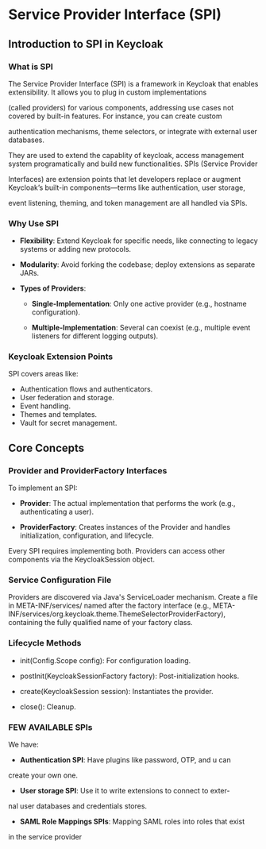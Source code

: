 # Service Provider Interface (SPI)

## Introduction to SPI in Keycloak

### What is SPI

The Service Provider Interface (SPI) is a framework in Keycloak that enables extensibility. It allows you to plug in custom implementations 

(called providers) for various components, addressing use cases not covered by built-in features. For instance, you can create custom 

authentication mechanisms, theme selectors, or integrate with external user databases.

They are used to extend the capablity of keycloak, access management system programatically and build new functionalities. SPIs (Service Provider 

Interfaces) are extension points that let developers replace or augment Keycloak’s built-in components—terms like authentication, user storage, 

event listening, theming, and token management are all handled via SPIs.



### Why Use SPI

- **Flexibility**: Extend Keycloak for specific needs, like connecting to legacy systems or adding new protocols.

- **Modularity**: Avoid forking the codebase; deploy extensions as separate JARs.

- **Types of Providers**:

    - **Single-Implementation**: Only one active provider (e.g., hostname configuration).

    - **Multiple-Implementation**: Several can coexist (e.g., multiple event listeners for different logging outputs).

### Keycloak Extension Points

SPI covers areas like:

- Authentication flows and authenticators.
- User federation and storage.
- Event handling.
- Themes and templates.
- Vault for secret management.

## Core Concepts

### Provider and ProviderFactory Interfaces

To implement an SPI:

- **Provider**: The actual implementation that performs the work (e.g., authenticating a user).

- **ProviderFactory**: Creates instances of the Provider and handles initialization, configuration, and lifecycle.

Every SPI requires implementing both. Providers can access other components via the KeycloakSession object.

### Service Configuration File

Providers are discovered via Java's ServiceLoader mechanism. Create a file in META-INF/services/ named after the factory interface (e.g., META-INF/services/org.keycloak.theme.ThemeSelectorProviderFactory), containing the fully qualified name of your factory class.

### Lifecycle Methods

- init(Config.Scope config): For configuration loading.

- postInit(KeycloakSessionFactory factory): Post-initialization hooks.

- create(KeycloakSession session): Instantiates the provider.

- close(): Cleanup.

### FEW AVAILABLE SPIs

We have:

- **Authentication SPI**: Have plugins like password, OTP, and u can

create your own one.

- **User storage SPI**: Use it to write extensions to connect to exter-

nal user databases and credentials stores.

- **SAML Role Mappings SPIs**: Mapping SAML roles into roles that exist

in the service provider
